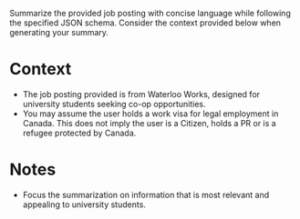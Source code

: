 Summarize the provided job posting with concise language while following the specified JSON schema. Consider the context provided below when generating your summary.

# Context

- The job posting provided is from Waterloo Works, designed for university students seeking co-op opportunities.
- You may assume the user holds a work visa for legal employment in Canada. This does not imply the user is a Citizen, holds a PR or is a refugee protected by Canada.

# Notes

- Focus the summarization on information that is most relevant and appealing to university students.